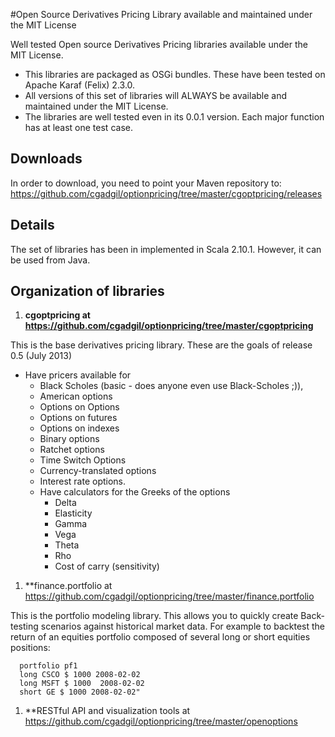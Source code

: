#Open Source Derivatives Pricing Library available and maintained under the MIT License

Well tested Open source Derivatives Pricing libraries available under the MIT License.
* This libraries are packaged as OSGi bundles. These have been tested on Apache Karaf (Felix) 2.3.0.
* All versions of this set of libraries will ALWAYS be available and maintained under the MIT License.
* The libraries are well tested even in its 0.0.1 version. Each major function has at least one test case.

## Downloads
In order to download, you need to point your Maven repository to:
https://github.com/cgadgil/optionpricing/tree/master/cgoptpricing/releases

## Details
The set of libraries has been in implemented in Scala 2.10.1. However, it can be used from Java.

## Organization of libraries


1. **cgoptpricing at https://github.com/cgadgil/optionpricing/tree/master/cgoptpricing**
  
This is the base derivatives pricing library. These are the goals of release 0.5 (July 2013)

+ Have pricers available for 
    - Black Scholes (basic - does anyone even use Black-Scholes ;)), 
    - American options
    - Options on Options
    - Options on futures
    - Options on indexes
    - Binary options
    - Ratchet options
    - Time Switch Options
    - Currency-translated options
    - Interest rate options.
  + Have calculators for the Greeks of the options
    - Delta
    - Elasticity
    - Gamma
    - Vega
    - Theta
    - Rho
    - Cost of carry (sensitivity)


1. **finance.portfolio at https://github.com/cgadgil/optionpricing/tree/master/finance.portfolio

This is the portfolio modeling library. This allows you to quickly create Back-testing scenarios against historical market data.
For example to backtest the return of an equities portfolio composed of several long or short equities positions:

      portfolio pf1
      long CSCO $ 1000 2008-02-02
      long MSFT $ 1000  2008-02-02
      short GE $ 1000 2008-02-02"


1. **RESTful API and visualization tools at https://github.com/cgadgil/optionpricing/tree/master/openoptions
 

